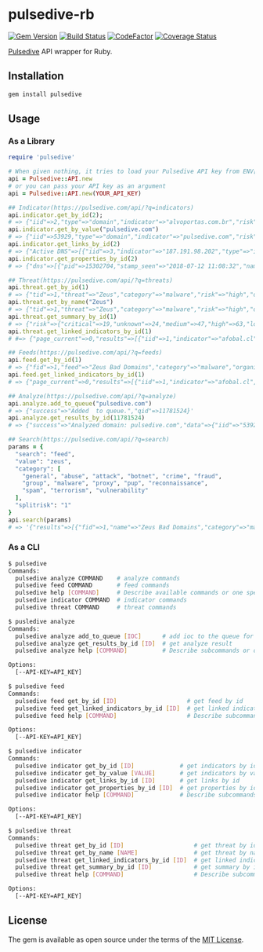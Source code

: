 # pulsedive-rb

[![Gem Version](https://badge.fury.io/rb/pulsedive.svg)](https://badge.fury.io/rb/pulsedive)
[![Build Status](https://travis-ci.org/ninoseki/pulsedive-rb.svg?branch=master)](https://travis-ci.org/ninoseki/pulsedive-rb)
[![CodeFactor](https://www.codefactor.io/repository/github/ninoseki/pulsedive-rb/badge)](https://www.codefactor.io/repository/github/ninoseki/pulsedive-rb)
[![Coverage Status](https://coveralls.io/repos/github/ninoseki/pulsedive-rb/badge.svg?branch=master)](https://coveralls.io/github/ninoseki/pulsedive-rb?branch=master)

[Pulsedive](https://pulsedive.com/) API wrapper for Ruby.

## Installation

```bash
gem install pulsedive
```

## Usage

### As a Library

```rb
require 'pulsedive'

# When given nothing, it tries to load your Pulsedive API key from ENV["PULSEDIVE_API_KEY]
api = Pulsedive::API.new
# or you can pass your API key as an argument
api = Pulsedive::API.new(YOUR_API_KEY)

## Indicator(https://pulsedive.com/api/?q=indicators)
api.indicator.get_by_id(2);
# => {"iid"=>2,"type"=>"domain","indicator"=>"alvoportas.com.br","risk"=>"high", ...
api.indicator.get_by_value("pulsedive.com")
# => {"iid"=>53929,"type"=>"domain","indicator"=>"pulsedive.com","risk"=>"none", ...
api.indicator.get_links_by_id(2)
# => {"Active DNS"=>[{"iid"=>3,"indicator"=>"187.191.98.202","type"=>"ip","risk"=>"none", ...
api.indicator.get_properties_by_id(2)
# => {"dns"=>[{"pid"=>15302704,"stamp_seen"=>"2018-07-12 11:08:32","name"=>"A", ...

## Threat(https://pulsedive.com/api/?q=threats)
api.threat.get_by_id(1)
# => {"tid"=>1,"threat"=>"Zeus","category"=>"malware","risk"=>"high","description"=>"", ...
api.threat.get_by_name("Zeus")
# => {"tid"=>1,"threat"=>"Zeus","category"=>"malware","risk"=>"high","description"=>"", ...
api.threat.get_summary_by_id(1)
# => {"risk"=>{"critical"=>19,"unknown"=>24,"medium"=>47,"high"=>63,"low"=>71,"none"=>368}, ...
api.threat.get_linked_indicators_by_id(1)
# #=> {"page_current"=>0,"results"=>[{"iid"=>1,"indicator"=>"afobal.cl","type"=>"domain", ...

## Feeds(https://pulsedive.com/api/?q=feeds)
api.feed.get_by_id(1)
# => {"fid"=>1,"feed"=>"Zeus Bad Domains","category"=>"malware","organization"=>"abuse.ch", ...
api.feed.get_linked_indicators_by_id(1)
# => {"page_current"=>0,"results"=>[{"iid"=>1,"indicator"=>"afobal.cl","type"=>"domain", ...

## Analyze(https://pulsedive.com/api/?q=analyze)
api.analyze.add_to_queue("pulsedive.com")
# => {"success"=>"Added  to queue.","qid"=>11781524}'
api.analyze.get_results_by_id(11781524)
# => {"success"=>"Analyzed domain: pulsedive.com","data"=>{"iid"=>"53929","type"=>"domain", ...

## Search(https://pulsedive.com/api/?q=search)
params = {
  "search": "feed",
  "value": "zeus",
  "category": [
    "general", "abuse", "attack", "botnet", "crime", "fraud",
    "group", "malware", "proxy", "pup", "reconnaissance",
    "spam", "terrorism", "vulnerability"
  ],
  "splitrisk": "1"
}
api.search(params)
# => '{"results"=>[{"fid"=>1,"name"=>"Zeus Bad Domains","category"=>"malware", ...

```

### As a CLI

```bash
$ pulsedive
Commands:
  pulsedive analyze COMMAND    # analyze commands
  pulsedive feed COMMAND       # feed commands
  pulsedive help [COMMAND]     # Describe available commands or one specific command
  pulsedive indicator COMMAND  # indicator commands
  pulsedive threat COMMAND     # threat commands

$ pusledive analyze
Commands:
  pulsedive analyze add_to_queue [IOC]      # add ioc to the queue for analysis
  pulsedive analyze get_results_by_id [ID]  # get analyze result
  pulsedive analyze help [COMMAND]          # Describe subcommands or one specific subcommand

Options:
  [--API-KEY=API_KEY]

$ pulsedive feed
Commands:
  pulsedive feed get_by_id [ID]                    # get feed by id
  pulsedive feed get_linked_indicators_by_id [ID]  # get linked indicators by id
  pulsedive feed help [COMMAND]                    # Describe subcommands or one specific subcommand

Options:
  [--API-KEY=API_KEY]

$ pulsedive indicator
Commands:
  pulsedive indicator get_by_id [ID]             # get indicators by id
  pulsedive indicator get_by_value [VALUE]       # get indicators by value
  pulsedive indicator get_links_by_id [ID]       # get links by id
  pulsedive indicator get_properties_by_id [ID]  # get properties by id
  pulsedive indicator help [COMMAND]             # Describe subcommands or one specific subcommand

Options:
  [--API-KEY=API_KEY]

$ pulsedive threat
Commands:
  pulsedive threat get_by_id [ID]                    # get threat by id
  pulsedive threat get_by_name [NAME]                # get threat by name
  pulsedive threat get_linked_indicators_by_id [ID]  # get linked indicators by id
  pulsedive threat get_summary_by_id [ID]            # get summary by id
  pulsedive threat help [COMMAND]                    # Describe subcommands or one specific subcommand

Options:
  [--API-KEY=API_KEY]
```

## License

The gem is available as open source under the terms of the [MIT License](https://opensource.org/licenses/MIT).
